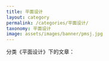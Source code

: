 ```yaml
---
title: 平面设计
layout: category
permalink: /categories/平面设计/
taxonomy: 平面设计
image: assets/images/banner/pmsj.jpg
---
```


分类《平面设计》下的文章：